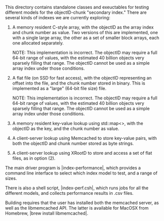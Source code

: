 This directory contains standalone classes and exeuctables for testing
different models for the objectID-chunk "secondary index."  There are
several kinds of indexes we are currently exploring:

1)  A memory resident C-style array, with the objectID as the array index
    and chunk number as value.  Two versions of this are implemented, one
    with a single large array, the other as a set of smaller block arrays,
    each one allocated separately.

    NOTE:  This implementation is incorrect.  The objectID may require a
    full 64-bit range of values, with the estimated 40 billion objects
    very sparsely filling that range.  The objectID cannot be used as a
    simple array index under those conditions.

2)  A flat file (on SSD for fast access), with the objectID representing
    an offset into the file, and the chunk number stored in binary.  This is
    implemented as a "large" (64-bit file size) file.

    NOTE:  This implementation is incorrect.  The objectID may require a
    full 64-bit range of values, with the estimated 40 billion objects
    very sparsely filling that range.  The objectID cannot be used as a
    simple array index under those conditions.

3)  A memory resident key-value lookup using std::map<>, with the objectID
    as the key, and the chunk number as value.

4)  A client-server lookup using Memcached to store key-value pairs, with
    both the objectID and chunk number stored as byte strings.

5)  A client-server lookup using XRootD to store and access a set of flat
    files, as in option (2).

The main driver program is |index-performance|, which provides a command
line interface to select which index model to test, and a range of sizes.

There is also a shell script, |index-perf.csh|, which runs jobs for all the
different models, and collects performance results in .csv files.

Building requires that the user has installed both the memcached server, as
well as the libmemcached API.  The latter is available for MacOSX from
Homebrew, |brew install libmemcached|.
